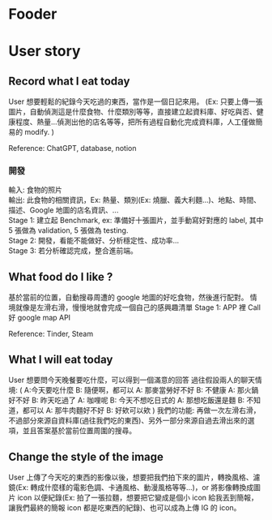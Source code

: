 # Fooder

# User story

## Record what I eat today
User 想要輕鬆的紀錄今天吃過的東西，當作是一個日記來用。
(Ex: 只要上傳一張圖片，自動偵測這是什麼食物、什麼類別等等，直接建立起資料庫、好吃與否、健康程度、熱量…偵測出他的店名等等，把所有過程自動化完成資料庫，人工僅做簡易的 modify. )

Reference: ChatGPT, database, notion
### 開發  
輸入: 食物的照片  
輸出: 此食物的相關資訊，Ex: 熱量、類別(Ex: 燒臘、義大利麵...)、地點、時間、描述、Google 地圖的店名資訊、...  
Stage 1: 建立起 Benchmark, ex: 準備好十張圖片，並手動寫好對應的 label, 其中 5 張做為 validation, 5 張做為 testing.  
Stage 2: 開發，看能不能做好、分析穩定性、成功率...  
Stage 3: 若分析確認完成，整合進前端。  

## What food do I like ?
基於當前的位置，自動搜尋周遭的 google 地圖的好吃食物，然後進行配對。
情境就像是左滑右滑，慢慢地就會完成一個自己的感興趣清單
Stage 1: APP 裡 Call 好 google map API




Reference: Tinder, Steam

## What I will eat today
User 想要問今天晚餐要吃什麼，可以得到一個滿意的回答
過往假設兩人的聊天情境:
(
A:今天要吃什麼
B: 隨便啊，都可以
A: 那麥當勞好不好
B: 不健康
A: 那火鍋好不好
B: 昨天吃過了
A: 咖哩呢
B: 今天不想吃日式的
A: 那想吃飯還是麵
B: 不知道，都可以
A: 那牛肉麵好不好
B: 好欸可以欸
)
我們的功能: 再做一次左滑右滑，不過部分來源自資料庫(過往我們吃的東西)、另外一部分來源自過去滑出來的選項，並且答案基於當前位置周圍的搜尋。

## Change the style of the image
User 上傳了今天吃的東西的影像以後，想要把我們拍下來的圖片，轉換風格、濾鏡(Ex: 轉成什麼樣的電影色調、卡通風格、動漫風格等等…)，or 將影像轉換成圖片 icon 以便紀錄(Ex: 拍了一張拉麵，想要把它變成是個小 icon 給我丟到簡報，讓我們最終的簡報 icon 都是吃東西的紀錄)、也可以成為上傳 IG 的 icon。
